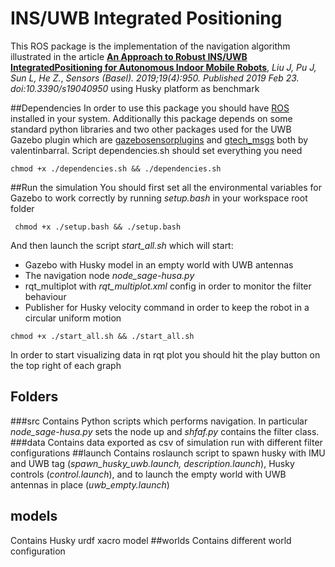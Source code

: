 # INS/UWB Integrated Positioning
This ROS package is the implementation of the navigation algorithm illustrated in
the article [**An Approach to Robust INS/UWB IntegratedPositioning for 
Autonomous Indoor Mobile Robots**](https://www.ncbi.nlm.nih.gov/pmc/articles/PMC6412300/pdf/sensors-19-00950.pdf), *Liu J, Pu J, Sun L, He Z.*, *Sensors (Basel).
 2019;19(4):950. Published 2019 Feb 23. doi:10.3390/s19040950* using Husky platform
  as benchmark
 
 ##Dependencies 
 In order to use this package you should have [ROS](http://wiki.ros.org/melodic/Installation/Ubuntu) installed in your system.
 Additionally this package depends on some standard python libraries and two other packages used for the UWB Gazebo plugin which are [gazebosensorplugins](https://github.com/valentinbarral/gazebosensorplugins) and [gtech_msgs](https://github.com/valentinbarral/rosmsgs) both by valentinbarral.
 Script dependencies.sh should set everything you need
 ```
 chmod +x ./dependencies.sh && ./dependencies.sh
 ```
##Run the simulation
You should first set all the environmental variables for Gazebo to work correctly by running *setup.bash* in your workspace root folder
```
 chmod +x ./setup.bash && ./setup.bash
``` 
And then launch the script *start_all.sh* which will start:
* Gazebo with Husky model in an empty world with UWB antennas
* The navigation node *node_sage-husa.py*
* rqt_multiplot with *rqt_multiplot.xml* config in order to monitor the filter behaviour
* Publisher for Husky velocity command in order to keep the robot in a circular uniform motion
```
chmod +x ./start_all.sh && ./start_all.sh
```
In order to start visualizing data in rqt plot you should hit the play button on the top right of each graph 
## Folders
###src
Contains Python scripts which performs navigation. In particular *node_sage-husa.py* sets the node up and *shfaf.py* contains the filter class.
###data
Contains data exported as csv of simulation run with different filter configurations
##launch
Contains roslaunch script to spawn husky with IMU and UWB tag (*spawn_husky_uwb.launch, description.launch*),
 Husky controls (*control.launch*), and to launch the empty world with UWB antennas in place (*uwb_empty.launch*)
 ## models
 Contains Husky urdf xacro model
 ##worlds
 Contains different world configuration